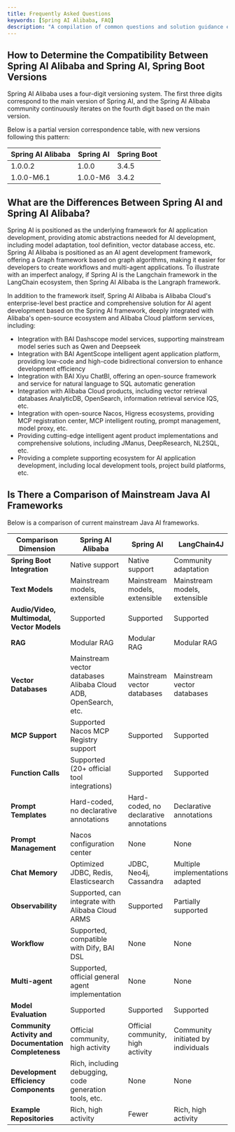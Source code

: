 ```yaml
---
title: Frequently Asked Questions
keywords: [Spring AI Alibaba, FAQ]
description: "A compilation of common questions and solution guidance encountered when using Spring AI Alibaba."
---
```


## How to Determine the Compatibility Between Spring AI Alibaba and Spring AI, Spring Boot Versions
Spring AI Alibaba uses a four-digit versioning system. The first three digits correspond to the main version of Spring AI, and the Spring AI Alibaba community continuously iterates on the fourth digit based on the main version.

Below is a partial version correspondence table, with new versions following this pattern:

| Spring AI Alibaba | Spring AI | Spring Boot |
| --- | --- | --- |
| 1.0.0.2 | 1.0.0 | 3.4.5 |
| 1.0.0-M6.1 | 1.0.0-M6 | 3.4.2 |

## What are the Differences Between Spring AI and Spring AI Alibaba?
Spring AI is positioned as the underlying framework for AI application development, providing atomic abstractions needed for AI development, including model adaptation, tool definition, vector database access, etc. Spring AI Alibaba is positioned as an AI agent development framework, offering a Graph framework based on graph algorithms, making it easier for developers to create workflows and multi-agent applications. To illustrate with an imperfect analogy, if Spring AI is the Langchain framework in the LangChain ecosystem, then Spring AI Alibaba is the Langraph framework.

In addition to the framework itself, Spring AI Alibaba is Alibaba Cloud's enterprise-level best practice and comprehensive solution for AI agent development based on the Spring AI framework, deeply integrated with Alibaba's open-source ecosystem and Alibaba Cloud platform services, including:
* Integration with BAI Dashscope model services, supporting mainstream model series such as Qwen and Deepseek
* Integration with BAI AgentScope intelligent agent application platform, providing low-code and high-code bidirectional conversion to enhance development efficiency
* Integration with BAI Xiyu ChatBI, offering an open-source framework and service for natural language to SQL automatic generation
* Integration with Alibaba Cloud products, including vector retrieval databases AnalyticDB, OpenSearch, information retrieval service IQS, etc.
* Integration with open-source Nacos, Higress ecosystems, providing MCP registration center, MCP intelligent routing, prompt management, model proxy, etc.
* Providing cutting-edge intelligent agent product implementations and comprehensive solutions, including JManus, DeepResearch, NL2SQL, etc.
* Providing a complete supporting ecosystem for AI application development, including local development tools, project build platforms, etc.


## Is There a Comparison of Mainstream Java AI Frameworks

Below is a comparison of current mainstream Java AI frameworks.

| **Comparison Dimension** | **Spring AI Alibaba** | **Spring AI** | **LangChain4J** |
| --- | --- | --- | --- |
| **Spring Boot Integration** | Native support | Native support | Community adaptation |
| **Text Models** | Mainstream models, extensible | Mainstream models, extensible | Mainstream models, extensible |
| **Audio/Video, Multimodal, Vector Models** | Supported | Supported | Supported |
| **RAG** | Modular RAG | Modular RAG | Modular RAG |
| **Vector Databases** | Mainstream vector databases      Alibaba Cloud ADB, OpenSearch, etc. | Mainstream vector databases | Mainstream vector databases |
| **MCP Support** | Supported      Nacos MCP Registry support | Supported | Supported |
| **Function Calls** | Supported (20+ official tool integrations) | Supported | Supported |
| **Prompt Templates** | Hard-coded, no declarative annotations | Hard-coded, no declarative annotations | Declarative annotations |
| **Prompt Management** | Nacos configuration center | None | None |
| **Chat Memory** | Optimized JDBC, Redis, Elasticsearch | JDBC, Neo4j, Cassandra | Multiple implementations adapted |
| **Observability** | Supported, can integrate with Alibaba Cloud ARMS | Supported | Partially supported |
| **Workflow** | Supported, compatible with Dify, BAI DSL | None | None |
| **Multi-agent** | Supported, official general agent implementation | None | None |
| **Model Evaluation** | Supported | Supported | Supported |
| **Community Activity and Documentation Completeness** | Official community, high activity | Official community, high activity | Community initiated by individuals |
| **Development Efficiency Components** | Rich, including debugging, code generation tools, etc. | None | None |
| **Example Repositories** | Rich, high activity | Fewer | Rich, high activity |
